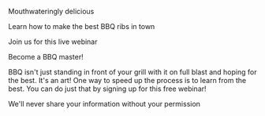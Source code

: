 Mouthwateringly delicious

Learn how to make the best BBQ ribs in town

Join us for this live webinar

Become a BBQ master! 



BBQ isn't just standing in front of your grill with it on full blast and hoping for the best. It's an art! One way to speed up the process is to learn from the best. You can do just that by signing up for this free webinar!



We'll never share your information
without your permission